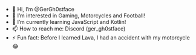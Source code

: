 - 👋 Hi, I’m @GerGh0stface
- 👀 I’m interested in Gaming, Motorcycles and Football!
- 🌱 I’m currently learning JavaScript and Kotlin!
- 📫 How to reach me: Discord (ger_gh0stface)
- ⚡ Fun fact: Before I learned Lava, I had an accident with my motorcycle😂

<!---
GerGh0stface/GerGh0stface is a ✨ special ✨ repository because its `README.md` (this file) appears on your GitHub profile.
You can click the Preview link to take a look at your changes.
--->

